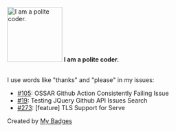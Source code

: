 <img src="https://my-badges.github.io/my-badges/polite-coder.png" alt="I am a polite coder." title="I am a polite coder." width="128">
<strong>I am a polite coder.</strong>
<br><br>

I use words like "thanks" and "please" in my issues:

- <a href="https://github.com/marinecoders/marinecoders.github.io/issues/105">#105</a>: OSSAR Github Action Consistently Failing Issue
- <a href="https://github.com/marinecoders/marines.dev/issues/19">#19</a>: Testing JQuery Github API Issues Search
- <a href="https://github.com/hauler-dev/hauler/issues/273">#273</a>: [feature] TLS Support for Serve


Created by <a href="https://github.com/my-badges/my-badges">My Badges</a>